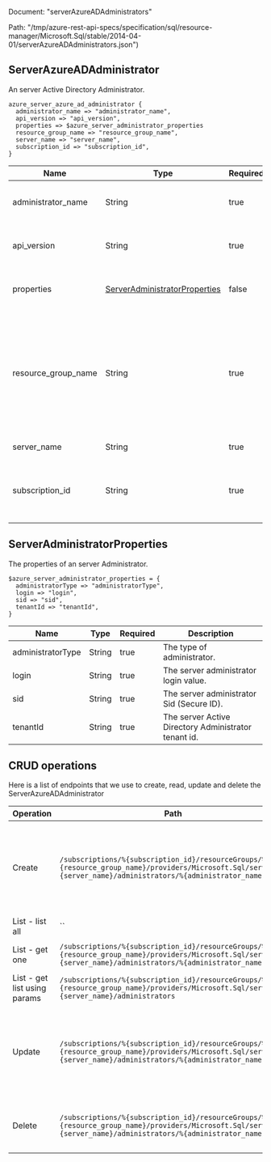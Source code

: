 Document: "serverAzureADAdministrators"


Path: "/tmp/azure-rest-api-specs/specification/sql/resource-manager/Microsoft.Sql/stable/2014-04-01/serverAzureADAdministrators.json")

## ServerAzureADAdministrator

An server Active Directory Administrator.

```puppet
azure_server_azure_ad_administrator {
  administrator_name => "administrator_name",
  api_version => "api_version",
  properties => $azure_server_administrator_properties
  resource_group_name => "resource_group_name",
  server_name => "server_name",
  subscription_id => "subscription_id",
}
```

| Name        | Type           | Required       | Description       |
| ------------- | ------------- | ------------- | ------------- |
|administrator_name | String | true | Name of the server administrator resource. |
|api_version | String | true | The API version to use for the request. |
|properties | [ServerAdministratorProperties](#serveradministratorproperties) | false | The properties of the resource. |
|resource_group_name | String | true | The name of the resource group that contains the resource. You can obtain this value from the Azure Resource Manager API or the portal. |
|server_name | String | true | The name of the server. |
|subscription_id | String | true | The subscription ID that identifies an Azure subscription. |
        
## ServerAdministratorProperties

The properties of an server Administrator.

```puppet
$azure_server_administrator_properties = {
  administratorType => "administratorType",
  login => "login",
  sid => "sid",
  tenantId => "tenantId",
}
```

| Name        | Type           | Required       | Description       |
| ------------- | ------------- | ------------- | ------------- |
|administratorType | String | true | The type of administrator. |
|login | String | true | The server administrator login value. |
|sid | String | true | The server administrator Sid (Secure ID). |
|tenantId | String | true | The server Active Directory Administrator tenant id. |



## CRUD operations

Here is a list of endpoints that we use to create, read, update and delete the ServerAzureADAdministrator

| Operation | Path | Verb | Description | OperationID |
| ------------- | ------------- | ------------- | ------------- | ------------- |
|Create|`/subscriptions/%{subscription_id}/resourceGroups/%{resource_group_name}/providers/Microsoft.Sql/servers/%{server_name}/administrators/%{administrator_name}`|Put|Creates a new Server Active Directory Administrator or updates an existing server Active Directory Administrator.|ServerAzureADAdministrators_CreateOrUpdate|
|List - list all|``||||
|List - get one|`/subscriptions/%{subscription_id}/resourceGroups/%{resource_group_name}/providers/Microsoft.Sql/servers/%{server_name}/administrators/%{administrator_name}`|Get|Returns an server Administrator.|ServerAzureADAdministrators_Get|
|List - get list using params|`/subscriptions/%{subscription_id}/resourceGroups/%{resource_group_name}/providers/Microsoft.Sql/servers/%{server_name}/administrators`|Get|Returns a list of server Administrators.|ServerAzureADAdministrators_ListByServer|
|Update|`/subscriptions/%{subscription_id}/resourceGroups/%{resource_group_name}/providers/Microsoft.Sql/servers/%{server_name}/administrators/%{administrator_name}`|Put|Creates a new Server Active Directory Administrator or updates an existing server Active Directory Administrator.|ServerAzureADAdministrators_CreateOrUpdate|
|Delete|`/subscriptions/%{subscription_id}/resourceGroups/%{resource_group_name}/providers/Microsoft.Sql/servers/%{server_name}/administrators/%{administrator_name}`|Delete|Deletes an existing server Active Directory Administrator.|ServerAzureADAdministrators_Delete|
